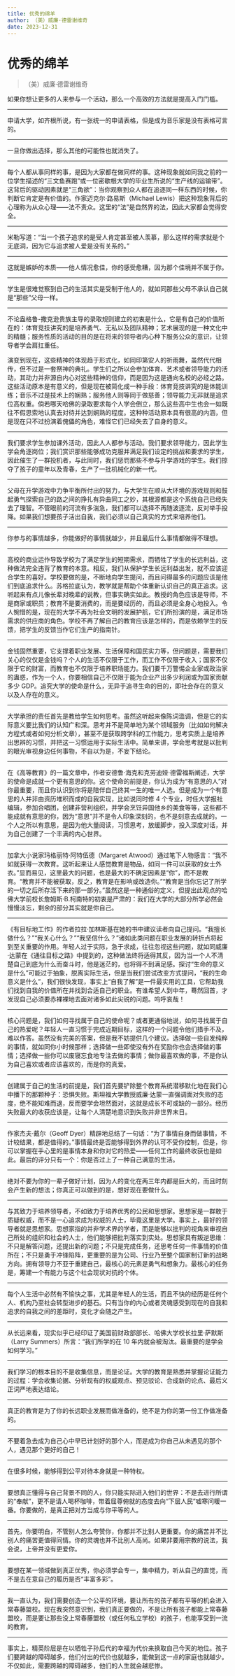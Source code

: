 ```yaml
---
title: 优秀的绵羊
author: （美）威廉·德雷谢维奇
date: 2023-12-31
---
```


# 优秀的绵羊

> （美）威廉·德雷谢维奇

如果你想让更多的人来参与一个活动，那么一个高效的方法就是提高入门门槛。

---

申请大学，如齐根所说，有一张统一的申请表格，但是成为音乐家是没有表格可言的。

---

一旦你做出选择，那么其他的可能性也就消失了。

---

每个人都从事同样的事，是因为大家都在做同样的事。这种现象就如同我之前的一位学生描述的“三文鱼赛跑”或一位密歇根大学的毕业生所说的“生产线的运输带”。这背后的驱动因素就是“三角欲”：当你观察到众人都在追逐同一样东西的时候，你判断它肯定是有价值的。作家迈克尔·路易斯（Michael Lewis）把这种现象背后的心理称为从众心理——法不责众。这里的“法”是自然界的法，因此大家都会觉得安全。

---

米勒写道：“当一个孩子追求的是受人肯定甚至被人羡慕，那么这样的需求就是个无底洞，因为它与追求被人爱是没有关系的。”

---

这就是嫉妒的本质——他人情况愈佳，你的感受愈糟，因为那个佳境并不属于你。

---

学生是很难觉察到自己的生活其实是受制于他人的，就如同那些父母不承认自己就是“那些”父母一样。

---

不论盎格鲁-撒克逊贵族主导的录取规则建立的初衷是什么，它是有自己的价值所在的：体育竞技讲究的是培养勇气、无私以及团队精神；艺术展现的是一种文化中的精髓；服务性质的活动的目的是在将来的领导者内心种下服务公众的意识，让领导者学会肩扛重任。

演变到现在，这些精神的体现趋于形式化，如同印第安人的祈雨舞，虽然代代相传，但不过是一套祭神的典礼。学生们之所以会参加体育、艺术或者领导能力的活动，其动力并非源自内心对这些精神的信仰，而是因为这是通向名校的必经之路。这些活动原本是有意义的，但是现在被简化成一种手段：体育竞技讲究的是体能训练；音乐不过是技术上的娴熟；服务他人则等同于做慈善；领导能力无非就是追求位高权重。倘若哪天哈佛的录取要求每个人学会倒立，那么这些高中生也会一如既往不假思索地认真去对待并达到娴熟的程度。这种种活动原本具有很高的内涵，但是现在只不过扮演着傀儡的角色，难怪它们已经失去了自身的意义。

---

我们要求学生参加课外活动，因此人人都参与活动。我们要求领导能力，因此学生学会角逐岗位；我们赏识那些能够成功克服并满足我们设定的挑战和要求的学生，因此催生了一群投机者，与此同时，我们惩罚那些不参与升学游戏的学生。我们掠夺了孩子的童年以及青春，生产了一批机械化的新一代。

---

父母在升学游戏中力争平衡所付出的努力，与大学生在顺从大环境的游戏规则和鼓起勇气探索自己的路之间的挣扎有异曲同工之妙，其根源都是这个系统自己已经失去了理智。不管眼前的河流有多湍急，我们都可以选择不再随波逐流，反对举手投降。如果我们想要孩子活出自我，我们必须以自己真实的方式来培养他们。

---

你参与的事情越多，你能做好的事情就越少，并且最后什么事情都做得不理想。

---

高校的商业运作导致学校为了满足学生的短期需求，而牺牲了学生的长远利益，这种做法完全违背了教育的本意。相反，我们从保护学生长远利益出发，就不应该迎合学生的喜好。学校要做的是，不断地向学生提问，而且问得最多的问题应该是他们到底追求什么。苏格拉底认为，教学就是帮助个体重新认识自己的真正追求。这听起来有点儿像长辈对晚辈的说教，但事实确实如此。教授的角色应该是导师，不是商家或职员；教育不是要消费的，而是要经历的，而且必须是全身心地投入。令人惋惜的是，现在的大学不再为社会文明的发展护航，它们所扮演的是，满足市场需求的供应商的角色。学校不再了解自己的教育应该是怎样的，而是依赖学生的反馈，把学生的反馈当作它们生产的指南针。

---

金钱固然重要，它支撑着职业发展、生活保障和国民实力等，但问题是，需要我们关心的仅仅是金钱吗？个人的生活不仅限于工作，而工作不仅限于收入；国家不仅限于它的财富，而教育也不仅限于培养职场能力。我们要千万警惕企业家或政治家的蛊惑，作为一个人，你要相信自己不仅限于能为企业产出多少利润或为国家贡献多少 GDP。追究大学的使命是什么，无异于追寻生命的目的，即社会存在的意义以及人存在的意义。

---

大学承担的责任首先是教给学生如何思考。虽然这听起来像陈词滥调，但是它的实际意义要比我们的认知广和深。思考并不是简单地为某个领域服务（比如如何解决方程式或者如何分析文章），甚至不是获取跨学科的工作能力，思考实质上是培养出思辨的习惯，并把这一习惯运用于实际生活中。简单来讲，学会思考就是以批判的眼光审视身边任何事物，不自以为是，不妄下结论。

---

在《高等教育》的一篇文章中，作者安德鲁·海克和克劳迪娅·德雷福斯阐述，大学的使命是成就一个更有意思的你。这个使命的前提是，你认为成为“有意思的人”对你最重要，而且你认识到你将是陪伴自己终其一生的唯一人选。但是成为一个有意思的人并非由资历堆积而成的自我实现，比如说同时修 4 个专业，时任大学报社编辑，参加合唱团，创建非营利组织，并学会烹饪异国他乡的美食等等，这些都不能成就有意思的你，因为“意思”并不是令人印象深刻的，也不是刻意去成就的。一个人之所以有意思，是因为他大量阅读，习惯思考，放缓脚步，投入深度对话，并为自己创建了一个丰满的内心世界。

---

加拿大小说家玛格丽特·阿特伍德（Margaret Atwood）通过笔下人物感言：“我不如就获得一次教育。这听起来让人感觉教育是物品，如同一件可以获取的女士外衣。”显而易见，这里最大的问题，也是最大的不确定因素是“你”，而不是教育。“教育并不能被获取，反之，教育是在影响或改造你。”“教育是当你忘记了所学的一切之后所存活下来的那一部分。”虽然这是一种通俗的定义，但提出此观点的哈佛大学前校长詹姆斯·B.柯南特的初衷是严肃的：我们在大学的大部分所学必然会慢慢淡忘，剩余的部分其实就是你自己。

---

《有目标地工作》的作者拉拉·加林斯基在她的书中建议读者向自己提问。“我擅长做什么？”“我关心什么？”“我坚信什么？”诸如此类问题在职业发展的转折点将起到至关重要的作用。年轻人过于实际，急于求成，往往忽视这些问题，就如同威廉·达蒙在《通往目标之路》中提到的，这种做法终将适得其反，因为当一个人不清楚自己到底为什么而奋斗时，他是迷茫的，也将得不到满足感。探讨“生命的意义是什么”可能过于抽象，脱离实际生活，但是当我们尝试改变方式提问，“我的生命意义是什么”，我们很快发现，事实上“自我了解”是一件最实用的工具，它帮助我们找到自我的价值所在并找到合适自己的职业。有谁希望人到中年，蓦然回首，才发现自己必须要赤裸裸地去面对诸多如此尖锐的问题。呜呼哀哉！

---

核心问题是，我们如何寻找属于自己的使命呢？或者更通俗地说，如何寻找属于自己的热爱呢？年轻人一直习惯于完成近期目标，这样的一个问题令他们措手不及，难以作答。虽然没有完美的答案，但是我不妨提供几个建议。选择做一些自发纯粹的事情，就如同你小时候那样；选择做一些即使没有外在奖励你也会选择做的事情；选择做一些你可以废寝忘食地专注去做的事情；做你最喜欢做的事，不是你认为自己喜欢或者应该喜欢的，而是你的真爱。

---

创建属于自己的生活的前提是，我们首先要铲除整个教育系统潜移默化地在我们心中播下的那颗种子：恐惧失败。斯坦福大学教授威廉·达蒙一直强调面对失败的态度，绝不能知难而退，反而要学会坦然面对，这就是成长不可或缺的一部分。经历失败最大的收获应该是，让每个人清楚地意识到失败并非世界末日。

---

作家杰夫·戴尔（Geoff Dyer）精辟地总结了一句话：“为了事情自身而做事情，不计较结果，都是值得的。”事情最终是否能够得到外界的认可不受你控制，但是，你可以掌握在手心里的是事情本身和你对它的热爱——任何工作的最终收获也是如此。最后的评分只有一个：你是否过上了一种自己满意的生活。

---

绝对不要为你的一辈子做好计划，因为人的变化在两三年内都是巨大的，而且时刻会产生新的想法；你真正可以做到的是，想好现在要做什么。

---

与其致力于培养领导者，不如致力于培养优秀的公民和思想家。思想家是一群敢于质疑权威，而不是一心追求成为权威的人士，毕竟这里是大学。事实上，最好的领导者就是思想家。思想家指的并非学术界的学者，而是能够以批判的视角来审视自己所处的组织和社会的人士，他们能够把批判落实到实处。思想家具有叛逆思维：不只是解答问题，还提出新的问题；不只是完成任务，还思考任何一件事情的价值所在；不只是勇于冲锋陷阵，更重要的是为公司、行业乃至整个国家制订新的战略方向。拥有领导力不亚于重建自己，最核心的元素是勇气和想象力。最核心的任务是，筹建一个有能力与这个社会现状对抗的个体。

---

每个人生活中必然有不愉快之事，尤其是年轻人的生活，而且不快的经历是任何个人、机构乃至社会转型进步的基石。只有当你的内心或者灵魂感受到现在的自我和追求的自我之间的差距时，变化才会随之产生。

---

从长远来看，现实似乎已经印证了美国前财政部部长、哈佛大学校长拉里·萨默斯（Larry Summers）所言：“我们所学的在 10 年内就会被淘汰。最重要的是学会如何学习。”

---

我们学习的根本目的不是收集信息，而是论证。大学的教育是熟悉并掌握论证能力的过程：学会收集论据、分析现有的权威观点、预见驳论、合成新的论点、最后义正词严地表达结论。

---

真正的教育是为了你的长远职业发展而做准备的，绝不是为你的第一份工作做准备的。

---

不要着急去成为自己心中早已计划好的那个人，而是成为你自己从未遇见的那个人，遇见那个更好的自己！

---

在很多时候，能够得到公平对待本身就是一种特权。

---

要想真正懂得与自己背景不同的人，你只能实际进入他们的世界：不是去进行所谓的“奉献”，更不是请人喝杯咖啡，带着屈尊俯就的态度去向“下层人民”嘘寒问暖一番。你要做的，是真正把对方当成与你平等的人。

---

首先，你要明白，不管别人怎么夸赞你，你都并不比别人更重要。你的痛苦并不比别人的痛苦更值得同情。你的灵魂也并不比别人高尚。如果非要用宗教的说法，我会说，上帝并没有更爱你。

---

要想在某一领域做到真正优秀，你必须学会专一，集中精力，听从自己的直觉，而不是去在意自己的履历是否“丰富多彩”。

---

我一直认为，我们需要创造一个公平的环境，要让所有的孩子都有平等的机会进入常春藤盟校。现在我突然意识到，我们真正要做的，不是让所有孩子都能上常春藤盟校，而是要让那些没上常春藤盟校（或任何私立学校）的孩子，也能享受到一流的教育。

---

事实上，精英阶层是在以牺牲子孙后代的幸福为代价来换取自己今天的地位。孩子们要跨越的障碍越多，他们付出的代价也就越多，能做到这一点的家庭也就越少。不仅如此，需要跨越的障碍越多，他们的人生就会越悲惨。
